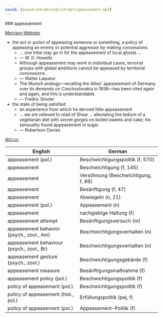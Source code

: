 ```yaml
---
sound: [sound:ankimd/english/mp3/appeasement.mp3]
---
```


\### appeasement

[Merriam-Webster](https://www.merriam-webster.com/dictionary/appeasement)

- the act or action of appeasing someone or something, a policy of appeasing an enemy or potential aggressor by making concessions
    - … one tribe may go in for the appeasement of local ghosts …
    - — W. D. Howells
    - Although appeasement may work in individual cases, terrorist groups with global ambitions cannot be appeased by territorial concessions.
    - — Walter Laqueur
    - The Munich analogy—recalling the Allies' appeasement of Germany over its demands on Czechoslovakia in 1938—has been cited again and again, and this is understandable.
    - — Fredric Smoler
- the state of being satisfied
    - an experience from which he derived little appeasement
    - … we are relieved to read of Shaw … alleviating the tedium of a vegetarian diet with secret gorges on boiled sweets and cake; his sensuality found appeasement in sugar.
    - — Robertson Davies

[dict.cc](https://www.dict.cc/appeasement)

| English        | German       |
| -------------- | ------------ |
| appeasement (pol.) | Beschwichtigungspolitik (f, 570) |
| appeasement | Beschwichtigung (f, 145) |
| appeasement | Versöhnung (Beschwichtigung, f, 86) |
| appeasement | Besänftigung (f, 47) |
| appeasement | Abwiegeln (n, 21) |
| appeasement (pol.) | Appeasement (n) |
| appeasement | nachgiebige Haltung (f) |
| appeasement attempt | Besänftigungsversuch (m) |
| appeasement behavior (psych., zool., Am) | Beschwichtigungsverhalten (n) |
| appeasement behaviour (psych., zool., Br) | Beschwichtigungsverhalten (n) |
| appeasement gesture (psych., zool.) | Beschwichtigungsgebärde (f) |
| appeasement measure | Besänftigungsmaßnahme (f) |
| appeasement policy (pol.) | Beschwichtigungspolitik (f) |
| policy of appeasement (pol.) | Beschwichtigungspolitik (f) |
| policy of appeasement (hist., pol.) | Erfüllungspolitik (pej, f) |
| policy of appeasement (pol.) | Appeasement-Politik (f) |

